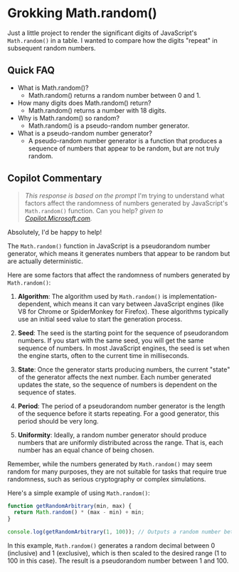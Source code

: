 # Grokking Math.random()

Just a little project to render the significant digits of JavaScript's `Math.random()` in a table. I wanted to compare how the digits "repeat" in subsequent random numbers.

## Quick FAQ

- What is Math.random()?
  - Math.random() returns a random number between 0 and 1.
- How many digits does Math.random() return?
  - Math.random() returns a number with 18 digits.
- Why is Math.random() so random?
  - Math.random() is a pseudo-random number generator.
- What is a pseudo-random number generator?
  - A pseudo-random number generator is a function that produces a sequence of numbers that appear to be random, but are not truly random.

## Copilot Commentary

> *This response is based on the prompt* I'm trying to understand what factors affect the randomness of numbers generated by JavaScript's `Math.random()` function. Can you help? *given to [Copilot.Microsoft.com](https://copilot.microsoft.com).*

Absolutely, I'd be happy to help!

The `Math.random()` function in JavaScript is a pseudorandom number generator, which means it generates numbers that appear to be random but are actually deterministic.

Here are some factors that affect the randomness of numbers generated by `Math.random()`:

1. **Algorithm**: The algorithm used by `Math.random()` is implementation-dependent, which means it can vary between JavaScript engines (like V8 for Chrome or SpiderMonkey for Firefox). These algorithms typically use an initial seed value to start the generation process.

2. **Seed**: The seed is the starting point for the sequence of pseudorandom numbers. If you start with the same seed, you will get the same sequence of numbers. In most JavaScript engines, the seed is set when the engine starts, often to the current time in milliseconds.

3. **State**: Once the generator starts producing numbers, the current "state" of the generator affects the next number. Each number generated updates the state, so the sequence of numbers is dependent on the sequence of states.

4. **Period**: The period of a pseudorandom number generator is the length of the sequence before it starts repeating. For a good generator, this period should be very long.

5. **Uniformity**: Ideally, a random number generator should produce numbers that are uniformly distributed across the range. That is, each number has an equal chance of being chosen.

Remember, while the numbers generated by `Math.random()` may seem random for many purposes, they are not suitable for tasks that require true randomness, such as serious cryptography or complex simulations.

Here's a simple example of using `Math.random()`:

```javascript
function getRandomArbitrary(min, max) {
  return Math.random() * (max - min) + min;
}

console.log(getRandomArbitrary(1, 100)); // Outputs a random number between 1 and 100
```

In this example, `Math.random()` generates a random decimal between 0 (inclusive) and 1 (exclusive), which is then scaled to the desired range (1 to 100 in this case). The result is a pseudorandom number between 1 and 100. 
